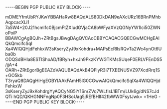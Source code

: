 -----BEGIN PGP PUBLIC KEY BLOCK-----

mDMEYfmUbRYJKwYBBAHaRw8BAQdALS80DkDAN9eAXcURz16BRnPMhbAqpcacXLi1
7a5W4+20J21hcml1c0BjcmFtZXIudGVjaCA8bWFyaXVzQGNyYW1lci50ZWNoPoiP
BBAWCgAgBQJh+ZRtBgsJBwgDAgQVCAoCBBYCAQACGQECGwMCHgEAIQkQmcifcSqI
Xa4WIQQHjdFehkxW3sKseryZyJ9xKohdru+MAPsEcRlIsRQvTa2Wc4ynOt6Uba0b
ODQSdBHIa8ESTIShoAD/fBRyh+hxJh9PkzKYWGTKMsSUqeF0ERLVFEnDS5/jjA+4
OARh+ZRtEgorBgEEAZdVAQUBAQdAkB4QFIyR3i7TXEENUSVZ97XcdRrq1S+GO5kb
T3ryaQ8DAQgHiHgEGBYIAAkFAmH5lG0CGwwAIQkQmcifcSqIXa4WIQQHjdFehkxW
3sKseryZyJ9xKohdrgYyAQCyNG5iY1Sn/ZVq7WLflsL1BTm/LUk6g/dNS7cJdQTi
hQD/QKHGNNFngNp0F3HSoUag5jREfBHlf42fbWW0FsytJwk=
=1HeG
-----END PGP PUBLIC KEY BLOCK-----
